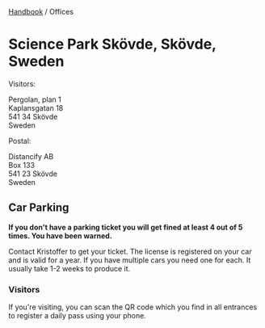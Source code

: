 [Handbook](../README.md) / Offices

# Science Park Skövde, Skövde, Sweden
Visitors:

Pergolan, plan 1<br />
Kaplansgatan 18<br />
541 34 Skövde<br />
Sweden

Postal:

Distancify AB<br />
Box 133<br />
541 23 Skövde<br />
Sweden

## Car Parking

**If you don't have a parking ticket you will get fined at least 4 out of 5 times. You have been warned.**

Contact Kristoffer to get your ticket. The license is registered on your car and is valid for a year. If you have multiple cars you need one for each. It usually take 1-2 weeks to produce it.

### Visitors

If you're visiting, you can scan the QR code which you find in all entrances to register a daily pass using your phone.
